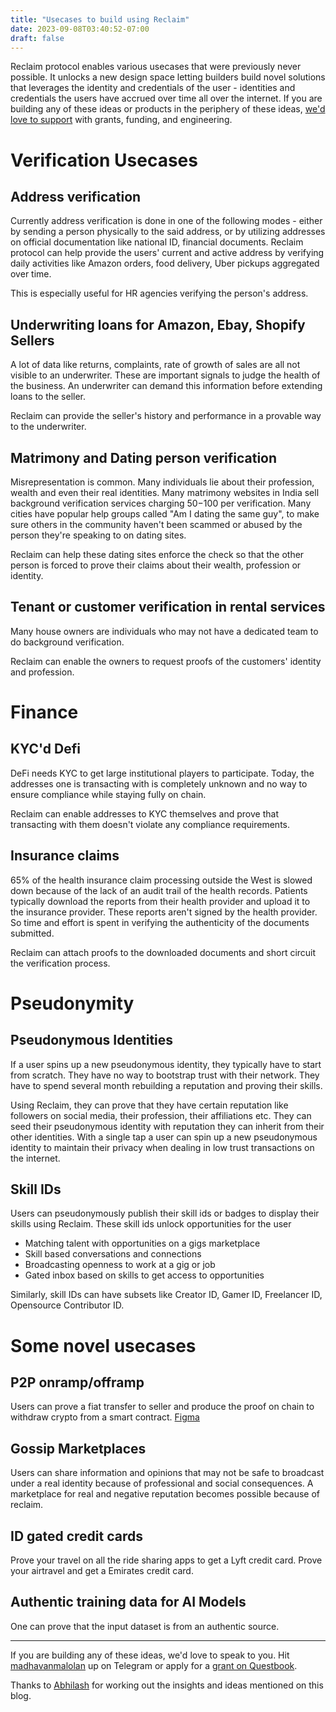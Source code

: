 ```yaml
---
title: "Usecases to build using Reclaim"
date: 2023-09-08T03:40:52-07:00
draft: false
---
```

Reclaim protocol enables various usecases that were previously never possible. It unlocks a new design space letting builders build novel solutions that leverages the identity and credentials of the user - identities and credentials the users have accrued over time all over the internet. If you are building any of these ideas or products in the periphery of these ideas, [we'd love to support](https://t.me/madhavanmalolan) with grants, funding, and engineering.

# Verification Usecases
## Address verification
Currently address verification is done in one of the following modes - either by sending a person physically to the said address, or by utilizing addresses on official documentation like national ID, financial documents. Reclaim protocol can help provide the users' current and active address by verifying daily activities like Amazon orders, food delivery, Uber pickups aggregated over time.

This is especially useful for HR agencies verifying the person's address.

## Underwriting loans for Amazon, Ebay, Shopify Sellers
A lot of data like returns, complaints, rate of growth of sales are all not visible to an underwriter. These are important signals to judge the health of the business. An underwriter can demand this information before extending loans to the seller. 

Reclaim can provide the seller's history and performance in a provable way to the underwriter.

## Matrimony and Dating person verification
Misrepresentation is common. Many individuals lie about their profession, wealth and even their real identities. Many matrimony websites in India sell background verification services charging $50-$100 per verification. Many cities have popular help groups called "Am I dating the same guy", to make sure others in the community haven't been scammed or abused by the person they're speaking to on dating sites.

Reclaim can help these dating sites enforce the check so that the other person is forced to prove their claims about their wealth, profession or identity.

## Tenant or customer verification in rental services
Many house owners are individuals who may not have a dedicated team to do background verification. 

Reclaim can enable the owners to request proofs of the customers' identity and profession.

# Finance
## KYC'd Defi
DeFi needs KYC to get large institutional players to participate. Today, the addresses one is transacting with is completely unknown and no way to ensure compliance while staying fully on chain. 

Reclaim can enable addresses to KYC themselves and prove that transacting with them doesn't violate any compliance requirements.

## Insurance claims
65% of the health insurance claim processing outside the West is slowed down because of the lack of an audit trail of the health records. Patients typically download the reports from their health provider and upload it to the insurance provider. These reports aren't signed by the health provider. So time and effort is spent in verifying the authenticity of the documents submitted.

Reclaim can attach proofs to the downloaded documents and short circuit the verification process.

# Pseudonymity
## Pseudonymous Identities
If a user spins up a new pseudonymous identity, they typically have to start from scratch. They have no way to bootstrap trust with their network. They have to spend several month rebuilding a reputation and proving their skills. 

Using Reclaim, they can prove that they have certain reputation like followers on social media, their profession, their affiliations etc. They can seed their pseudonymous identity with reputation they can inherit from their other identities. With a single tap a user can spin up a new pseudonymous identity to maintain their privacy when dealing in low trust transactions on the internet.

## Skill IDs
Users can pseudonymously publish their skill ids or badges to display their skills using Reclaim.
These skill ids unlock opportunities for the user
- Matching talent with opportunities on a gigs marketplace
- Skill based conversations and connections
- Broadcasting openness to work at a gig or job
- Gated inbox based on skills to get access to opportunities

Similarly, skill IDs can have subsets like Creator ID, Gamer ID, Freelancer ID, Opensource Contributor ID.

# Some novel usecases
## P2P onramp/offramp
Users can prove a fiat transfer to seller and produce the proof on chain to withdraw crypto from a smart contract. [Figma](https://www.figma.com/file/0u2xwd8lK7HI8z7WaBKADK/HyperRamp?type=design&node-id=0-1&mode=design&t=LjCPoImaS7uZWR96-0)

## Gossip Marketplaces
Users can share information and opinions that may not be safe to broadcast under a real identity because of professional and social consequences. A marketplace for real and negative reputation becomes possible because of reclaim. 

## ID gated credit cards
Prove your travel on all the ride sharing apps to get a Lyft credit card. Prove your airtravel and get a Emirates credit card.

## Authentic training data for AI Models
One can prove that the input dataset is from an authentic source.

-----------

If you are building any of these ideas, we'd love to speak to you. Hit [madhavanmalolan](https://t.me/madhavanmalolan) up on Telegram or apply for a [grant on Questbook](https://www.questbook.app/dashboard/?grantId=0x7b9762f7584de695dbd8c8fdb1a8ce77e2bbad3b&chainId=10&role=community&proposalId=0x2e9). 

Thanks to [Abhilash](https://twitter.com/abhilashi?lang=en) for working out the insights and ideas mentioned on this blog.




